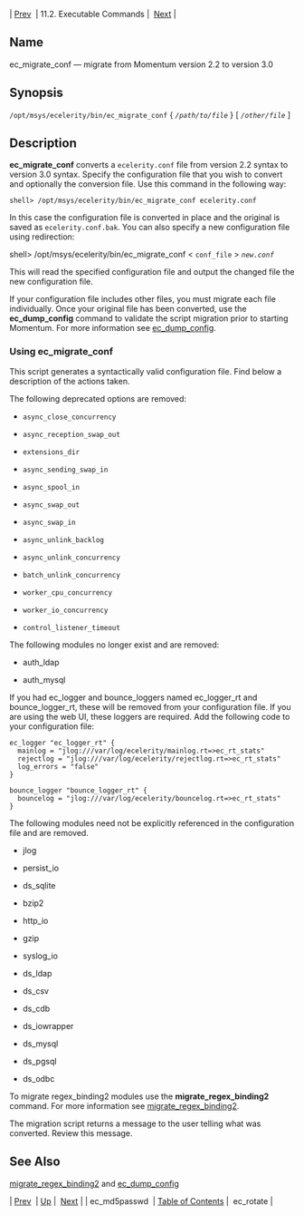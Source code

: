 | [Prev](executable.ec_md5passwd)  | 11.2. Executable Commands |  [Next](executable.ec_rotate.php) |

<a name="executable.ec_migrate_conf"></a>
## Name

ec_migrate_conf — migrate from Momentum version 2.2 to version 3.0

## Synopsis

`/opt/msys/ecelerity/bin/ec_migrate_conf` { *`/path/to/file`* } [ *`/other/file`* ]

<a name="idp13710736"></a>
## Description

**ec_migrate_conf** converts a `ecelerity.conf` file from version 2.2 syntax to version 3.0 syntax. Specify the configuration file that you wish to convert and optionally the conversion file. Use this command in the following way:

`shell> /opt/msys/ecelerity/bin/ec_migrate_conf ecelerity.conf`

In this case the configuration file is converted in place and the original is saved as `ecelerity.conf.bak`. You can also specify a new configuration file using redirection:

shell> /opt/msys/ecelerity/bin/ec_migrate_conf  <
  `conf_file` > *`new.conf`*

This will read the specified configuration file and output the changed file the new configuration file.

If your configuration file includes other files, you must migrate each file individually. Once your original file has been converted, use the **ec_dump_config** command to validate the script migration prior to starting Momentum. For more information see [ec_dump_config](executable.ec_dump_config "ec_dump_config").

<a name="ec_migrate_conf.using"></a>
### Using ec_migrate_conf

<a class="indexterm" name="idp13720128"></a>

This script generates a syntactically valid configuration file. Find below a description of the actions taken.

The following deprecated options are removed:

*   `async_close_concurrency`

*   `async_reception_swap_out`

*   `extensions_dir`

*   `async_sending_swap_in`

*   `async_spool_in`

*   `async_swap_out`

*   `async_swap_in`

*   `async_unlink_backlog`

*   `async_unlink_concurrency`

*   `batch_unlink_concurrency`

*   `worker_cpu_concurrency`

*   `worker_io_concurrency`

*   `control_listener_timeout`

The following modules no longer exist and are removed:

*   auth_ldap

*   auth_mysql

If you had ec_logger and bounce_loggers named ec_logger_rt and bounce_logger_rt, these will be removed from your configuration file. If you are using the web UI, these loggers are required. Add the following code to your configuration file:

```
ec_logger "ec_logger_rt" {
  mainlog = "jlog:///var/log/ecelerity/mainlog.rt=>ec_rt_stats"
  rejectlog = "jlog:///var/log/ecelerity/rejectlog.rt=>ec_rt_stats"
  log_errors = "false"
}

bounce_logger "bounce_logger_rt" {
  bouncelog = "jlog:///var/log/ecelerity/bouncelog.rt=>ec_rt_stats"
}
```

The following modules need not be explicitly referenced in the configuration file and are removed.

*   jlog

*   persist_io

*   ds_sqlite

*   bzip2

*   http_io

*   gzip

*   syslog_io

*   ds_ldap

*   ds_csv

*   ds_cdb

*   ds_iowrapper

*   ds_mysql

*   ds_pgsql

*   ds_odbc

To migrate regex_binding2 modules use the **migrate_regex_binding2** command. For more information see [migrate_regex_binding2](executable.migrate_regex_binding2 "migrate_regex_binding2").

The migration script returns a message to the user telling what was converted. Review this message.

<a name="idp13757760"></a>
## See Also

[migrate_regex_binding2](executable.migrate_regex_binding2 "migrate_regex_binding2") and [ec_dump_config](executable.ec_dump_config.php "ec_dump_config")

| [Prev](executable.ec_md5passwd)  | [Up](exe.commands.details.php) |  [Next](executable.ec_rotate.php) |
| ec_md5passwd  | [Table of Contents](index) |  ec_rotate |
